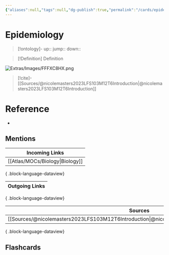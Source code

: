 ```yaml
---
{"aliases":null,"tags":null,"dg-publish":true,"permalink":"/cards/epidemiology/","dgPassFrontmatter":true}
---
```


# Epidemiology

> [!ontology]-
> up:: 
> jump:: 
> down:: 

> [!Definition] Definition
> 

![Extras/Images/FFFXC8HX.png](/img/user/Extras/Images/FFFXC8HX.png)

> [!cite]-
> [[Sources/@nicolemasters2023LFS103M12T6Introduction\|@nicolemasters2023LFS103M12T6Introduction]]

# Reference
- 

## Mentions

| Incoming Links                     |
| ---------------------------------- |
| [[Atlas/MOCs/Biology\|Biology]] |

{ .block-language-dataview}

| Outgoing Links |
| -------------- |

{ .block-language-dataview}

| Sources                                                                                             |
| --------------------------------------------------------------------------------------------------- |
| [[Sources/@nicolemasters2023LFS103M12T6Introduction\|@nicolemasters2023LFS103M12T6Introduction]] |

{ .block-language-dataview}

## Flashcards 
